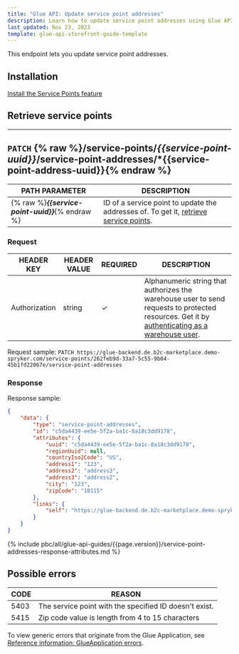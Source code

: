 ```yaml
---
title: "Glue API: Update service point addresses"
description: Learn how to update service point addresses using Glue API
last_updated: Nov 23, 2023
template: glue-api-storefront-guide-template
---
```


This endpoint lets you update service point addresses.

## Installation

[Install the Service Points feature](/docs/pbc/all/service-point-management/{{page.version}}/unified-commerce/install-features/install-the-service-points-feature.html)

## Retrieve service points

---
`PATCH` {% raw %}**/service-points/*{{service-point-uuid}}*/service-point-addresses/*{{service-point-address-uuid}}**{% endraw %}
---


| PATH PARAMETER | DESCRIPTION |
| --- | --- |
| {% raw %}***{{service-point-uuid}}***{% endraw %} | ID of a service point to update the addresses of. To get it, [retrieve service points](/docs/pbc/all/service-point-management/{{page.version}}/unified-commerce/manage-using-glue-api/manage-service-points/retrieve-service-points.html). |


### Request

| HEADER KEY | HEADER VALUE | REQUIRED | DESCRIPTION |
|-|-|-|-|
| Authorization | string | &check; | Alphanumeric string that authorizes the warehouse user to send requests to protected resources. Get it by [authenticating as a warehouse user](/docs/pbc/all/warehouse-management-system/{{page.version}}/unified-commerce/manage-using-glue-api/glue-api-authenticate-as-a-warehouse-user.html). |

Request sample: `PATCH https://glue-backend.de.b2c-marketplace.demo-spryker.com/service-points/262feb9d-33a7-5c55-9b04-45b1fd22067e/service-point-addresses`

### Response

Response sample:
```json
{
    "data": {
        "type": "service-point-addresses",
        "id": "c5da4439-ee5e-5f2a-ba1c-8a18c3dd9178",
        "attributes": {
            "uuid": "c5da4439-ee5e-5f2a-ba1c-8a18c3dd9178",
            "regionUuid": null,
            "countryIso2Code": "US",
            "address1": "123",
            "address2": "address3",
            "address3": "address2",
            "city": "123",
            "zipCode": "10115"
        },
        "links": {
            "self": "https://glue-backend.de.b2c-marketplace.demo-spryker.com/service-points/924ed48a-b4f0-516a-9921-5e9fd2149638/service-point-addresses/c5da4439-ee5e-5f2a-ba1c-8a18c3dd9178"
        }
    }
}
```

{% include pbc/all/glue-api-guides/{{page.version}}/service-point-addresses-response-attributes.md %} <!-- To edit, see /_includes/pbc/all/glue-api-guides/202311.0/service-point-addresses-response-attributes.md -->

## Possible errors

| CODE  | REASON |
| --- | --- |
| 5403 | The service point with the specified ID doesn't exist. |
| 5415 | Zip code value is length from 4 to 15 characters

To view generic errors that originate from the Glue Application, see [Reference information: GlueApplication errors](/docs/scos/dev/glue-api-guides/{{page.version}}/reference-information-glueapplication-errors.html).

